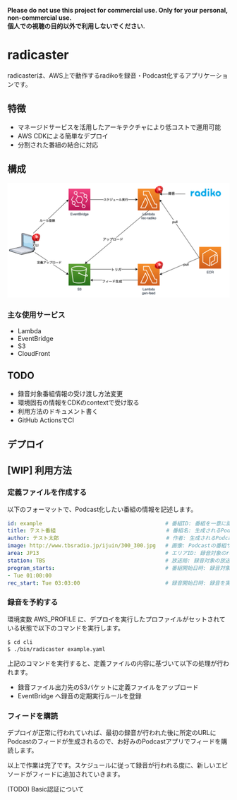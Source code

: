 **Please do not use this project for commercial use. Only for your personal, non-commercial use.**</br>
**個人での視聴の目的以外で利用しないでください.**

# radicaster

radicasterは、AWS上で動作するradikoを録音・Podcast化するアプリケーションです。

## 特徴

- マネージドサービスを活用したアーキテクチャにより低コストで運用可能
- AWS CDKによる簡単なデプロイ
- 分割された番組の結合に対応

## 構成

![](./radicaster.png)

### 主な使用サービス

- Lambda
- EventBridge
- S3
- CloudFront

## TODO

- 録音対象番組情報の受け渡し方法変更
- 環境固有の情報をCDKのcontextで受け取る
- 利用方法のドキュメント書く
- GitHub ActionsでCI

## デプロイ

## [WIP] 利用方法

### 定義ファイルを作成する

以下のフォーマットで、Podcast化したい番組の情報を記述します。

```yaml
id: example                                       # 番組ID: 番組を一意に識別する文字列で、AWSの各種リソースの命名やURLなどに使用されます
title: テスト番組                                   # 番組名: 生成されるPodcastフィードの番組名に使用されます
author: テスト太郎                                  # 作者: 生成されるPodcastの作者フィールドに使用されます
image: http://www.tbsradio.jp/ijuin/300_300.jpg   # 画像: Podcastの番組サムネイルに使用する画像のURLを指定します
area: JP13                                        # エリアID: 録音対象のradikoのエリアIDを指定します。デプロイ時にradikoプレミアムの認証情報を指定しなかった場合はJP13を指定してください。
station: TBS                                      # 放送局: 録音対象の放送局を指定します
program_starts:                                   # 番組開始日時: 録音対象番組の放送開始曜日と時間を配列で指定します。複数記載した場合は連結されて1エピソードとなります。
- Tue 01:00:00
rec_start: Tue 03:03:00                           # 録音開始日時: 録音を実行する曜日と日時を指定します
```

### 録音を予約する

環境変数 AWS_PROFILE に、デプロイを実行したプロファイルがセットされている状態で以下のコマンドを実行します。

```
$ cd cli
$ ./bin/radicaster example.yaml
```

上記のコマンドを実行すると、定義ファイルの内容に基づいて以下の処理が行われます。

- 録音ファイル出力先のS3バケットに定義ファイルをアップロード
- EventBridge へ録音の定期実行ルールを登録

### フィードを購読

デプロイが正常に行われていれば、最初の録音が行われた後に所定のURLにPodcastのフィードが生成されるので、お好みのPodcastアプリでフィードを購読します。

以上で作業は完了です。スケジュールに従って録音が行われる度に、新しいエピソードがフィードに追加されていきます。


(TODO) Basic認証について
